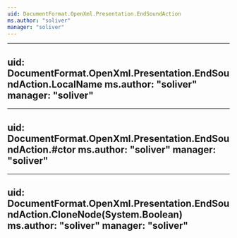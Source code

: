```yaml
---
uid: DocumentFormat.OpenXml.Presentation.EndSoundAction
ms.author: "soliver"
manager: "soliver"
---
```


---
uid: DocumentFormat.OpenXml.Presentation.EndSoundAction.LocalName
ms.author: "soliver"
manager: "soliver"
---

---
uid: DocumentFormat.OpenXml.Presentation.EndSoundAction.#ctor
ms.author: "soliver"
manager: "soliver"
---

---
uid: DocumentFormat.OpenXml.Presentation.EndSoundAction.CloneNode(System.Boolean)
ms.author: "soliver"
manager: "soliver"
---
